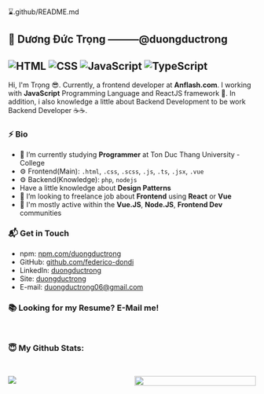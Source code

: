 ⌛.github/README.md

## 👋 Dương Đức Trọng ———@duongductrong
![HTML](https://img.shields.io/badge/HTML-Expert-orange)
![CSS](https://img.shields.io/badge/CSS-Expert-blue)
![JavaScript](https://img.shields.io/badge/JavaScript-Expert-yellow)
![TypeScript](https://img.shields.io/badge/TypeScript-Knowledge-lightgrey)
---

Hi, I'm Trọng 😎. Currently, a frontend developer at **Anflash.com**. I working with **JavaScript** Programming Language and ReactJS framework 🤩. In addition, i also knowledge a little about Backend Development to be work Backend Developer ☕️☕️.

### ⚡ Bio
- 🔭 I’m currently studying **Programmer** at Ton Duc Thang University - College
- ⚙️ Frontend(Main): `.html`, `.css`, `.scss`, `.js`, `.ts`, `.jsx`, `.vue`
- ⚙️ Backend(Knowledge): `php`, `nodejs`
- Have a little knowledge about **Design Patterns**
- 👯 I’m looking to freelance job about **Frontend** using **React** or **Vue**
- 💬 I'm mostly active within the **Vue.JS**, **Node.JS**, **Frontend Dev** communities

### 📬 Get in Touch

- npm: [npm.com/duongductrong][npm]
- GitHub: [github.com/federico-dondi][github]
- LinkedIn: [duongductrong][linkedin]
- Site: [duongductrong][site]
- E-mail: duongductrong06@gmail.com

### 📚 Looking for my Resume? E-Mail me!

<br/>

### <summary> 😇 <b>My Github Stats</b>: </summary>
<br>
<p align = "center" style="display:flex">
  <img style="flex: 1" src = "https://github-readme-stats.vercel.app/api?username=duongductrong&show_icons=true&theme=radical&line_height=27">
  <img style="margin-left: 10px; flex: 1; height: 100%" src = "https://github-readme-stats.vercel.app/api/top-langs/?username=duongductrong&hide=css,html&theme=radical&layout=compact">
</p>

[npm]: https://www.npmjs.com/~duongductrong
[github]: https://github.com/duongductrong
[site]: https://react-portfolio.duongductrong.vercel.app/
[linkedin]: https://linkedin.com/in/duongductrong